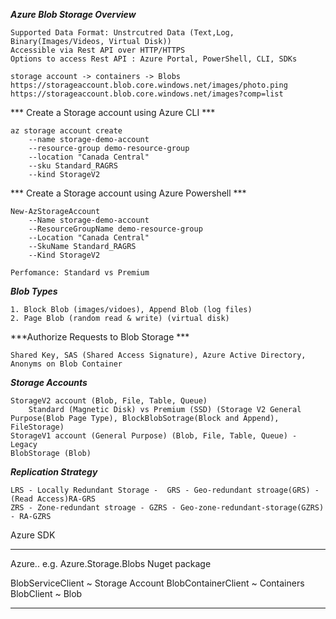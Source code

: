 ***Azure Blob Storage Overview***

```
Supported Data Format: Unstrcutred Data (Text,Log, Binary(Images/Videos, Virtual Disk))
Accessible via Rest API over HTTP/HTTPS
Options to access Rest API : Azure Portal, PowerShell, CLI, SDKs
```

```
storage account -> containers -> Blobs
https://storageaccount.blob.core.windows.net/images/photo.ping
https://storageaccount.blob.core.windows.net/images?comp=list
```

*** Create a Storage account using Azure CLI ***
```
az storage account create
    --name storage-demo-account
    --resource-group demo-resource-group
    --location "Canada Central"
    --sku Standard_RAGRS
    --kind StorageV2
```

*** Create a Storage account using Azure Powershell ***
```
New-AzStorageAccount
    --Name storage-demo-account
    --ResourceGroupName demo-resource-group
    --Location "Canada Central"
    --SkuName Standard_RAGRS
    --Kind StorageV2
```

```
Perfomance: Standard vs Premium 
```
***Blob Types***
```
1. Block Blob (images/vidoes), Append Blob (log files)
2. Page Blob (random read & write) (virtual disk)
```

***Authorize Requests to Blob Storage ***
```
Shared Key, SAS (Shared Access Signature), Azure Active Directory, Anonyms on Blob Container
```


***Storage Accounts***
```
StorageV2 account (Blob, File, Table, Queue)
    Standard (Magnetic Disk) vs Premium (SSD) (Storage V2 General Purpose(Blob Page Type), BlockBlobSotrage(Block and Append), FileStorage)
StorageV1 account (General Purpose) (Blob, File, Table, Queue) - Legacy
BlobStorage (Blob)
```

***Replication Strategy***
```
LRS - Locally Redundant Storage -  GRS - Geo-redundant stroage(GRS) - (Read Access)RA-GRS
ZRS - Zone-redundant stroage - GZRS - Geo-zone-redundant-storage(GZRS) - RA-GZRS
```

Azure SDK
***
Azure.<service-category>.<service-name> e.g. Azure.Storage.Blobs
Nuget package

BlobServiceClient ~ Storage Account
BlobContainerClient ~ Containers
BlobClient ~ Blob
***